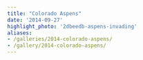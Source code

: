 ```yaml
---
title: "Colorado Aspens"
date: '2014-09-27'
highlight_photo: '2dbeedb-aspens-invading'
aliases:
- /galleries/2014-colorado-aspens/
- /gallery/2014-colorado-aspens/
---
```

